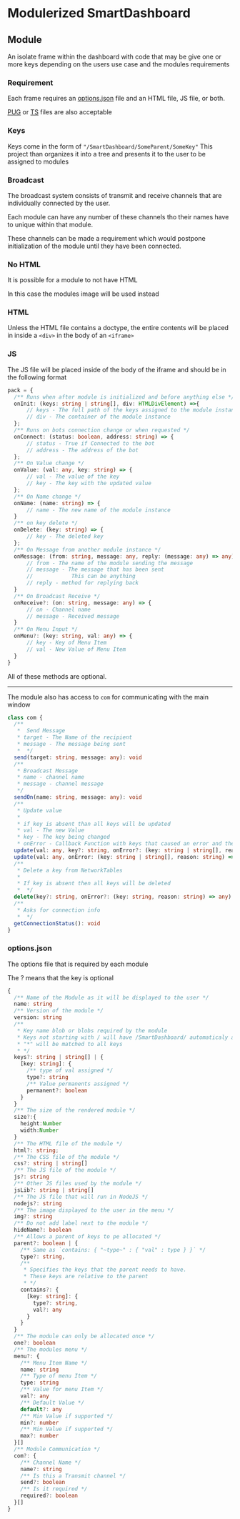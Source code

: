 # Modulerized SmartDashboard

## Module
An isolate frame within the dashboard with code that may be give one or more keys depending on the users use case and the modules requirements

### Requirement
Each frame requires an [options.json](#options.json) file and an HTML file, JS file, or both.

[PUG](https://pugjs.org/api/getting-started.html) or [TS](https://www.typescriptlang.org/) files are also acceptable

### Keys
Keys come in the form of `"/SmartDashboard/SomeParent/SomeKey"`
This project than organizes it into a tree and presents it to the user to be assigned to modules

### Broadcast
The broadcast system consists of transmit and receive channels that are individually connected by the user.

Each module can have any number of these channels tho their names have to unique within that module.

These channels can be made a requirement which would postpone initialization of the module until they have been connected.

### No HTML
It is possible for a module to not have HTML

In this case the modules image will be used instead

### HTML 
Unless the HTML file contains a doctype, the entire contents will be placed in inside a `<div>` in the body of an `<iframe>`

### JS

The JS file will be placed inside of the body of the iframe and should be in the following format
```ts
pack = {
  /** Runs when after module is initialized and before anything else */
  onInit: (keys: string | string[], div: HTMLDivElement) =>{
      // keys - The full path of the keys assigned to the module instance
      // div - The container of the module instance
  };
  /** Runs on bots connection change or when requested */
  onConnect: (status: boolean, address: string) => {
      // status - True if Connected to the bot
      // address - The address of the bot
  };
  /** On Value change */
  onValue: (val: any, key: string) => {
      // val - The value of the key
      // key - The key with the updated value
  };
  /** On Name change */
  onName: (name: string) => {
      // name - The new name of the module instance
  }
  /** on key delete */
  onDelete: (key: string) => {
      // key - The deleted key
  };
  /** On Message from another module instance */
  onMessage: (from: string, message: any, reply: (message: any) => any) => {
      // from - The name of the module sending the message
      // message - The message that has been sent 
      //            This can be anything
      // reply - method for replying back
  }
  /** On Broadcast Receive */
  onReceive?: (on: string, message: any) => {
      // on - Channel name
      // message - Received message
  }
  /** On Menu Input */
  onMenu?: (key: string, val: any) => {
      // key - Key of Menu Item
      // val - New Value of Menu Item
  }
}
```
All of these methods are optional.

___

The module also has access to `com` for communicating with the main window
```ts
class com {
  /**
   *  Send Message
   * target - The Name of the recipient
   * message - The message being sent
   *  */
  send(target: string, message: any): void
  /**
   * Broadcast Message
   * name - channel name
   * message - channel message
   */
  sendOn(name: string, message: any): void
  /** 
   * Update value
   * 
   * if key is absent than all keys will be updated
   * val - The new Value
   * key - The key being changed
   * onError - Callback Function with keys that caused an error and the reason */
  update(val: any, key?: string, onError?: (key: string | string[], reason: string) => any): void
  update(val: any, onError: (key: string | string[], reason: string) => any): void
  /** 
   * Delete a key from NetworkTables
   * 
   * If key is absent then all keys will be deleted
   *  */
  delete(key?: string, onError?: (key: string, reason: string) => any): void
  /** 
   * Asks for connection info
   *  */
  getConnectionStatus(): void
}
```

### options.json
The options file that is required by each module

The ? means that the key is optional
```ts
{
  /** Name of the Module as it will be displayed to the user */
  name: string
  /** Version of the module */
  version: string
  /** 
   * Key name blob or blobs required by the module
   * Keys not starting with / will have /SmartDashboard/ automaticaly added
   * "*" will be matched to all keys 
   * */
  keys?: string | string[] | {
    [key: string]: {
      /** type of val assigned */
      type?: string
      /** Value permanents assigned */
      permanent?: boolean
    }
  }
  /** The size of the rendered module */
  size?:{
    height:Number
    width:Number
  }
  /** The HTML file of the module */
  html?: string;
  /** The CSS file of the module */
  css?: string | string[]
  /** The JS file of the module */
  js?: string
  /** Other JS files used by the module */
  jsLib?: string | string[]
  /** The JS file that will run in NodeJS */
  nodejs?: string
  /** The image displayed to the user in the menu */
  img?: string
  /** Do not add label next to the module */
  hideName?: boolean
  /** Allows a parent of keys to pe allocated */
  parent?: boolean | {
    /** Same as `contains: { "~type~" : { "val" : type } }` */
    type?: string,
    /** 
     * Specifies the keys that the parent needs to have.
     * These keys are relative to the parent
     * */
    contains?: {
      [key: string]: {
        type?: string,
        val?: any
      }
    }
  }
  /** The module can only be allocated once */
  one?: boolean
  /** The modules menu */
  menu?: {
    /** Menu Item Name */
    name: string
    /** Type of menu Item */
    type: string
    /** Value for menu Item */
    val?: any
    /** Default Value */
    default?: any
    /** Min Value if supported */
    min?: number
    /** Min Value if supported */
    max?: number
  }[]
  /** Module Communication */
  com?: {
    /** Channel Name */
    name?: string
    /** Is this a Transmit channel */
    send?: boolean
    /** Is it required */
    required?: boolean
  }[]
}
```